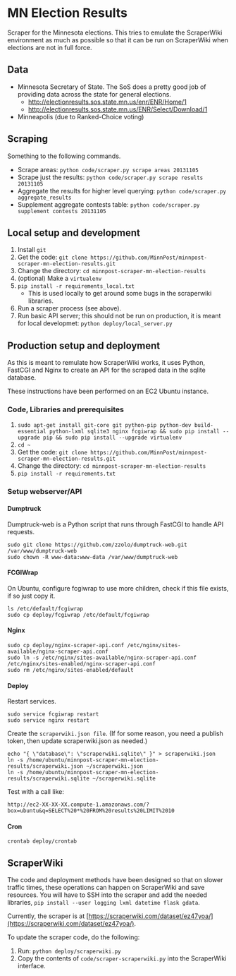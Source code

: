 # MN Election Results

Scraper for the Minnesota elections.  This tries to emulate the ScraperWiki
environment as much as possible so that it can be run on ScraperWiki
when elections are not in full force.

## Data

* Minnesota Secretary of State.  The SoS does a pretty good job of providing
data across the state for general elections.
   * http://electionresults.sos.state.mn.us/enr/ENR/Home/1
   * http://electionresults.sos.state.mn.us/ENR/Select/Download/1
* Minneapolis (due to Ranked-Choice voting)

## Scraping

Something to the following commands.

* Scrape areas: `python code/scraper.py scrape areas 20131105`
* Scrape just the results: `python code/scraper.py scrape results 20131105`
* Aggregate the results for higher level querying: `python code/scraper.py aggregate_results`
* Supplement aggregate contests table: `python code/scraper.py supplement contests 20131105`

## Local setup and development

1. Install `git`
1. Get the code: `git clone https://github.com/MinnPost/minnpost-scraper-mn-election-results.git`
1. Change the directory: `cd minnpost-scraper-mn-election-results`
1. (optional) Make a `virtualenv`
1. `pip install -r requirements_local.txt`
    * This is used locally to get around some bugs in the scraperwiki libraries.
1. Run a scraper process (see above).
1. Run basic API server; this should not be run on production, it is meant for local developmet: `python deploy/local_server.py`

## Production setup and deployment

As this is meant to remulate how ScraperWiki works, it uses Python, FastCGI
and Nginx to create an API for the scraped data in the sqlite database.

These instructions have been performed on an EC2 Ubuntu instance.

### Code, Libraries and prerequisites

1. `sudo apt-get install git-core git python-pip python-dev build-essential python-lxml sqlite3 nginx fcgiwrap && sudo pip install --upgrade pip && sudo pip install --upgrade virtualenv`
1. `cd ~`
1. Get the code: `git clone https://github.com/MinnPost/minnpost-scraper-mn-election-results.git`
1. Change the directory: `cd minnpost-scraper-mn-election-results`
1. `pip install -r requirements.txt`

### Setup webserver/API

#### Dumptruck

Dumptruck-web is a Python script that runs through FastCGI to handle API
requests.

    sudo git clone https://github.com/zzolo/dumptruck-web.git /var/www/dumptruck-web
    sudo chown -R www-data:www-data /var/www/dumptruck-web

#### FCGIWrap

On Ubuntu, configure fcgiwrap to use more children, check if this file exists, if so
just copy it.

    ls /etc/default/fcgiwrap
    sudo cp deploy/fcgiwrap /etc/default/fcgiwrap

#### Nginx

    sudo cp deploy/nginx-scraper-api.conf /etc/nginx/sites-available/nginx-scraper-api.conf
    sudo ln -s /etc/nginx/sites-available/nginx-scraper-api.conf /etc/nginx/sites-enabled/nginx-scraper-api.conf
    sudo rm /etc/nginx/sites-enabled/default

#### Deploy

Restart services.

    sudo service fcgiwrap restart
    sudo service nginx restart

Create the ```scraperwiki.json file```.  (If for some reason, you need a publish token, then update scraperwiki.json
as needed.)

    echo "{ \"database\": \"scraperwiki.sqlite\" }" > scraperwiki.json
    ln -s /home/ubuntu/minnpost-scraper-mn-election-results/scraperwiki.json ~/scraperwiki.json
    ln -s /home/ubuntu/minnpost-scraper-mn-election-results/scraperwiki.sqlite ~/scraperwiki.sqlite

Test with a call like:

    http://ec2-XX-XX-XX.compute-1.amazonaws.com/?box=ubuntu&q=SELECT%20*%20FROM%20results%20LIMIT%2010

#### Cron

    crontab deploy/crontab

## ScraperWiki

The code and deployment methods have been designed so that on slower traffic times, these operations can happen on ScraperWiki and save resources.  You will have to SSH into the scraper and add the needed libraries, `pip install --user logging lxml datetime flask gdata`.

Currently, the scraper is at [https://scraperwiki.com/dataset/ez47yoa/](https://scraperwiki.com/dataset/ez47yoa/).

To update the scraper code, do the following:

1. Run: `python deploy/scraperwiki.py`
2. Copy the contents of `code/scraper-scraperwiki.py` into the ScraperWiki interface.